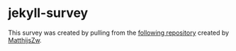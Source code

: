 # jekyll-survey

This survey was created by pulling from the [following repository](https://github.com/MatthijsZw/jekyll-survey) created by [MatthijsZw](https://github.com/MatthijsZw).
